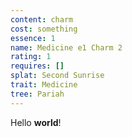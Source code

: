 ```yaml
---
content: charm
cost: something
essence: 1
name: Medicine e1 Charm 2
rating: 1
requires: []
splat: Second Sunrise
trait: Medicine
tree: Pariah
---
```


Hello **world**!
